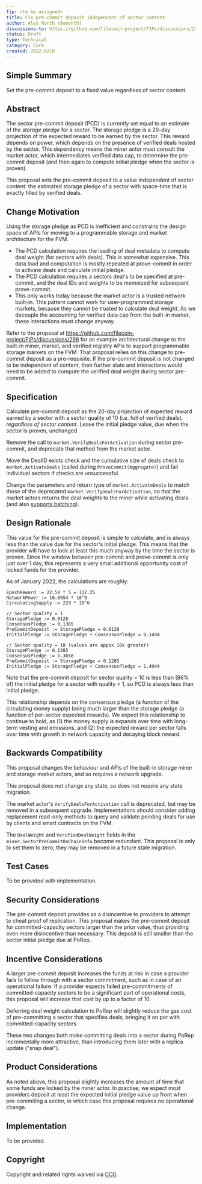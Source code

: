 ```yaml
---
fip: <to be assigned>
title: Fix pre-commit deposit independent of sector content
author: Alex North (@anorth)
discussions-to: https://github.com/filecoin-project/FIPs/discussions/290
status: Draft
type: Technical
category: Core
created: 2022-0218
---
```


## Simple Summary
Set the pre-commit deposit to a fixed value regardless of sector content.

## Abstract
The sector pre-commit deposit (PCD) is currently set equal to an estimate of the _storage pledge_ for a sector.
The storage pledge is a 20-day projection of the expected reward to be earned by the sector.
This reward depends on power, which depends on the presence of verified deals hosted by the sector.
This dependency means the miner actor must consult the market actor, which intermediates verified data cap,
to determine the pre-commit deposit (and then again to compute initial pledge when the sector is proven).

This proposal sets the pre-commit deposit to a value independent of sector content:
the estimated storage pledge of a sector with space-time that is exactly filled by verified deals.

## Change Motivation
Using the storage pledge as PCD is inefficient and constrains the design space of APIs for
moving to a programmable storage and market architecture for the FVM.
- The PCD calculation requires the loading of deal metadata to compute deal weight (for sectors with deals).
This is somewhat expensive.
This data load and computation is mostly repeated at prove-commit in order to activate deals and calculate initial pledge.
- The PCD calculation requires a sectors deal's to be specified at pre-commit, 
and the deal IDs and weights to be memoized for subsequent prove-commit.
- This only works today because the market actor is a trusted network built-in. 
This pattern cannot work for user-programmed storage markets, 
because they cannot be trusted to calculate deal weight.
As we decouple the accounting for verified data cap from the built-in market,
these interactions must change anyway.

Refer to the proposal at https://github.com/filecoin-project/FIPs/discussions/298 for an
example architectural change to the built-in miner, market, and verified registry APIs to support
programmable storage markets on the FVM.
That proposal relies on this change to pre-commit deposit as a pre-requisite.
If the pre-commit deposit is not changed to be independent of content,
then further state and interactions would need to be added to compute the verified deal weight 
during sector pre-commit.

## Specification
Calculate pre-commit deposit as the 20-day projection of expected reward earned by a sector with a 
sector quality of 10 (i.e. full of verified deals), _regardless of sector content_.
Leave the initial pledge value, due when the sector is proven, unchanged.

Remove the call to `market.VerifyDealsForActivation` during sector pre-commit, 
and deprecate that method from the market actor.

Move the DealID exists check and the cumulative size of deals check to `market.ActivateDeals` (called during
`ProveCommit(Aggregate)`) and fail individual sectors if checks are unsuccessful.

Change the parameters and return type of `market.ActivateDeals` to match those of the deprecated
`market.VerifyDealsForActivation`, so that the market actors returns the deal weights to the miner while
activating deals (and also [supports batching](https://github.com/filecoin-project/specs-actors/issues/474)).

## Design Rationale
This value for the pre-commit deposit is simple to calculate, 
and is always less than the value due for the sector's initial pledge.
This means that the provider will have to lock at least this much anyway by the time the sector is proven.
Since the window between pre-commit and prove-commit is only just over 1 day,
this represents a very small additional opportunity cost of locked funds for the provider.

As of January 2022, the calculations are roughly:
```
EpochReward := 22.54 * 5 = 112.25
NetworkPower := 16.0954 * 10^9
CirculatingSupply := 229 * 10^6

// Sector quality = 1
StoragePledge := 0.0128
ConsensusPledge := 0.1365
PreCommitDeposit := StoragePledge = 0.0128
InitialPledge := StoragePledge + ConsensusPledge = 0.1494

// Sector quality = 10 (values are appox 10x greater)
StoragePledge := 0.1285
ConsensusPledge := 1.3658
PreCommitDeposit := StoragePledge = 0.1285
InitialPledge := StoragePledge + ConsensusPledge = 1.4944
```

Note that the pre-commit deposit for sector quality = 10 is less than (86% of) the initial pledge
for a sector with quality = 1, so PCD is always less than initial pledge.

This relationship depends on the consensus pledge (a function of the circulating money supply)
being much larger than the storage pledge (a function of per-sector expected rewards).
We expect this relationship to continue to hold, as
(1) the money supply is expands over time with long-term vesting and emissions, and
(2) the expected reward per sector falls over time with growth in network capacity and decaying block reward.

## Backwards Compatibility
This proposal changes the behaviour and APIs of the built-in storage miner and storage market actors,
and so requires a network upgrade.

This proposal does not change any state, so does not require any state migration.

The market actor's `VerifyDealsForActivation` call is deprecated, but may be removed in a subsequent upgrade.
Implementations should consider adding replacement read-only methods to query and validate pending deals
for use by clients and smart contracts on the FVM.

The `DealWeight` and `VerifiedDealWeight` fields in the `miner.SectorPreCommitOnChainInfo`
become redundant. This proposal is only to set them to zero; they may be removed in a future state migration.

## Test Cases
To be provided with implementation.

## Security Considerations
The pre-commit deposit provides as a disincentive to providers to attempt to cheat proof of replication.
This proposal makes the pre-commit deposit for committed-capacity sectors larger than the prior value,
thus providing even more disincentive than necessary.
This deposit is still smaller than the sector initial pledge due at PoRep.

## Incentive Considerations
A larger pre-commit deposit increases the funds at risk in case a provider fails to follow through
with a sector commitment, such as in case of an operational failure.
If a provider expects failed pre-commitments of committed-capacity sectors to be a significant part of operational costs,
this proposal will increase that cost by up to a factor of 10.

Deferring deal weight calculation to PoRep will slightly reduce the gas cost of pre-committing a sector
that specifies deals, bringing it on par with committed-capacity sectors.

These two changes both make committing deals into a sector during PoRep incrementally more attractive,
than introducing them later with a replica update ("snap deal").

## Product Considerations
As noted above, this proposal slightly increases the amount of time that some funds are locked by the miner actor.
In practise, we expect most providers deposit at least the expected initial pledge value
up front when pre-commiting a sector, in which case this proposal requires no operational change.

## Implementation
To be provided.

## Copyright
Copyright and related rights waived via [CC0](https://creativecommons.org/publicdomain/zero/1.0/).

